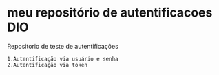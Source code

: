 # meu repositório de autentificacoes DIO
Repositorio de teste de autentificações

	1.Autentificação via usuário e senha
	2.Autentificação via token
